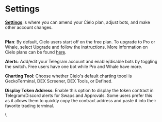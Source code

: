 # Settings

[**Settings**](https://app.cielo.finance/settings) is where you can amend your Cielo plan, adjust bots, and make other account changes.

\
**Plan**: By default, Cielo users start off on the free plan. To upgrade to Pro or Whale, select Upgrade and follow the instructions. More information on Cielo plans can be found [here](https://app.cielo.finance/settings/plans).

**Alerts**: Add/edit your Telegram account and enable/disable bots by toggling the switch. Free users have one bot while Pro and Whale have more.

**Charting Tool**: Choose whether Cielo's default charting toool is GeckoTerminal, DEX Screener, DEX Tools, or Defined.

**Display Token Address**: Enable this option to display the token contract in Telegram/Discord alerts for Swaps and Approvals. Some users prefer this as it allows them to quickly copy the contract address and paste it into their favorite trading terminal.

\
